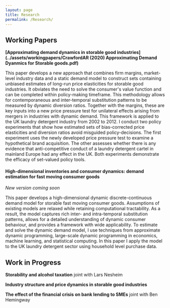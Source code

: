 ```yaml
---
layout: page
title: Research
permalink: /Research/
---
```


## Working Papers

**[Approximating demand dynamics in storable good industries](../assets/workingpapers/CrawfordAR (2020) Approximating Demand Dyanmics for Storable goods.pdf)**

This paper develops a new approach that combines firm margins, market-level industry data and a static demand model to construct sets containing unbiased estimates of long-run price elasticities for storable good industries. It obviates the need to solve the consumer's value function and can be completed within policy-making timeframe. This methodology allows for contemporaneous and inter-temporal substitution patterns to be measured by dynamic diversion ratios. Together with the margins, these are key inputs into a new price pressure test for unilateral effects arising from mergers in industries with dynamic demand. This framework is applied to the UK laundry detergent industry from 2002 to 2012. I conduct two policy experiments that show how estimated sets of bias-corrected price elasticities and diversion ratios avoid misguided policy-decisions. The first experiment uses the newly developed price pressure test to examine a hypothetical brand acquisition. The other assesses whether there is any evidence that anti-competitive conduct of a laundry detergent cartel in mainland Europe had any effect in the UK. Both experiments demonstrate the efficacy of set-valued policy tools.

#### High-dimensional inventories and consumer dynamics: demand estimation for fast moving consumer goods 

_New version coming soon_

<!--**[High-dimensional inventories and consumer dynamics: demand estimation for fast moving consumer goods](../assets/workingpapers/AlanCrawfordJMP.pdf)**-->

This paper develops a high-dimensional dynamic discrete-continuous demand model for storable fast moving consumer goods. Assumptions of existing models are relaxed while retaining computational tractability. As a result, the model captures rich inter- and intra-temporal substitution patterns, allows for a detailed understanding of dynamic consumer behaviour, and provides a framework with wide applicability. To estimate and solve the dynamic demand model, I use techniques from approximate dynamic programming, large-scale dynamic programming in economics, machine learning, and statistical computing. In this paper I apply the model to the UK laundry detergent sector using household level purchase data.


## Work in Progress

**Storability and alcohol taxation** joint with Lars Nesheim  

**Industry structure and price dynamics in storable good industries**

**The effect of the financial crisis on bank lending to SMEs** joint with Ben Hemingway 